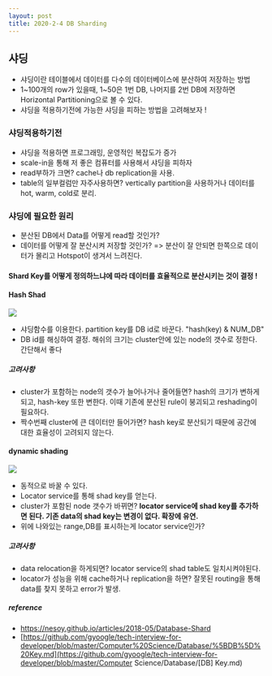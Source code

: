 ```yaml
---
layout: post
title: 2020-2-4 DB Sharding
---
```


## 샤딩

- 샤딩이란 테이블에서 데이터를 다수의 데이터베이스에 분산하여 저장하는 방법
- 1~100개의 row가 있을때, 1~50은 1번 DB, 나머지를 2번 DB에 저장하면 Horizontal Partitioning으로 볼 수 있다.
- 샤딩을 적용하기전에 가능한 샤딩을 피하는 방법을 고려해보자 !



### 샤딩적용하기전

- 샤딩을 적용하면 프로그래밍, 운영적인 복잡도가 증가
- scale-in을 통해 저 좋은 컴퓨터를 사용해서 샤딩을 피하자
- read부하가 크면? cache나 db replication을 사용.
- table의 일부컬럼만 자주사용하면? vertically partition을 사용하거나 데이터를 hot, warm, cold로 분리.



### 샤딩에 필요한 원리

- 분산된 DB에서 Data를 어떻게 read할 것인가?
- 데이터를 어떻게 잘 분산시켜 저장할 것인가? => 분산이 잘 안되면 한쪽으로 데이터가 몰리고 Hotspot이 생겨서 느려진다.



#### Shard Key를 어떻게 정의하느냐에 따라 데이터를 효율적으로 분산시키는 것이 결정 !

#### Hash Shad

![](https://nesoy.github.io/assets/posts/20180530/1.png)

- 샤딩함수를 이용한다. partition key를 DB id로 바꾼다. "hash(key) & NUM_DB"
- DB id를 해싱하여 결정. 해쉬의 크기는 cluster안에 있는 node의 갯수로 정한다. 간단해서 좋다

##### 고려사항

- cluster가 포함하는 node의 갯수가 늘어나거나 줄어들면? hash의 크기가 변하게 되고, hash-key 또한 변한다. 이때 기존에 분산된 rule이 붕괴되고 reshading이 필요하다.
- 짝수번째 cluster에 큰 데이터만 들어가면? hash key로 분산되기 때문에 공간에 대한 효율성이 고려되지 않는다.



#### dynamic shading

![](https://nesoy.github.io/assets/posts/20180530/2.png)

- 동적으로 바꿀 수 있다.
- Locator service를 통해 shad key를 얻는다.
- cluster가 포함된 node 갯수가 바뀌면? **locator service에 shad key를 추가하면 된다. 기존 data의 shad key는 변경이 없다. 확장에 유연.**
- 위에 나와있는 range,DB를 표시하는게 locator service인가?

##### 고려사항

- data relocation을 하게되면? locator service의 shad table도 일치시켜야된다.
- locator가 성능을 위해 cache하거나 replication을 하면? 잘못된 routing을 통해 data를 찾지 못하고 error가 발생.

##### reference

- https://nesoy.github.io/articles/2018-05/Database-Shard
- [https://github.com/gyoogle/tech-interview-for-developer/blob/master/Computer%20Science/Database/%5BDB%5D%20Key.md](https://github.com/gyoogle/tech-interview-for-developer/blob/master/Computer Science/Database/[DB] Key.md)

